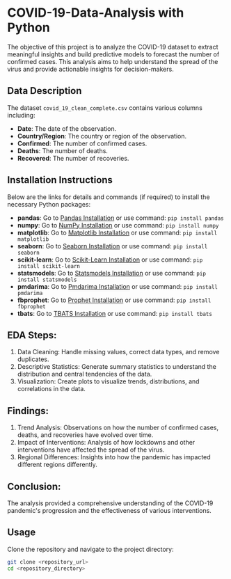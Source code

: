 # COVID-19-Data-Analysis with Python

The objective of this project is to analyze the COVID-19 dataset to extract meaningful insights and build predictive models to forecast the number of confirmed cases. This analysis aims to help understand the spread of the virus and provide actionable insights for decision-makers.

## Data Description
The dataset `covid_19_clean_complete.csv` contains various columns including:
- **Date**: The date of the observation.
- **Country/Region**: The country or region of the observation.
- **Confirmed**: The number of confirmed cases.
- **Deaths**: The number of deaths.
- **Recovered**: The number of recoveries.

## Installation Instructions
Below are the links for details and commands (if required) to install the necessary Python packages:
- **pandas**: Go to [Pandas Installation](https://pypi.org/project/pandas/) or use command: `pip install pandas`
- **numpy**: Go to [NumPy Installation](https://pypi.org/project/numpy/) or use command: `pip install numpy`
- **matplotlib**: Go to [Matplotlib Installation](https://pypi.org/project/matplotlib/) or use command: `pip install matplotlib`
- **seaborn**: Go to [Seaborn Installation](https://pypi.org/project/seaborn/) or use command: `pip install seaborn`
- **scikit-learn**: Go to [Scikit-Learn Installation](https://pypi.org/project/scikit-learn/) or use command: `pip install scikit-learn`
- **statsmodels**: Go to [Statsmodels Installation](https://pypi.org/project/statsmodels/) or use command: `pip install statsmodels`
- **pmdarima**: Go to [Pmdarima Installation](https://pypi.org/project/pmdarima/) or use command: `pip install pmdarima`
- **fbprophet**: Go to [Prophet Installation](https://pypi.org/project/fbprophet/) or use command: `pip install fbprophet`
- **tbats**: Go to [TBATS Installation](https://pypi.org/project/tbats/) or use command: `pip install tbats`

## EDA Steps:

1) Data Cleaning: Handle missing values, correct data types, and remove duplicates.
2) Descriptive Statistics: Generate summary statistics to understand the distribution and central tendencies of the data.
3) Visualization: Create plots to visualize trends, distributions, and correlations in the data.

## Findings:

1) Trend Analysis: Observations on how the number of confirmed cases, deaths, and recoveries have evolved over time.
2) Impact of Interventions: Analysis of how lockdowns and other interventions have affected the spread of the virus.
3) Regional Differences: Insights into how the pandemic has impacted different regions differently.

## Conclusion:

The analysis provided a comprehensive understanding of the COVID-19 pandemic's progression and the effectiveness of various interventions.  


## Usage
Clone the repository and navigate to the project directory:

```sh
git clone <repository_url>
cd <repository_directory>


